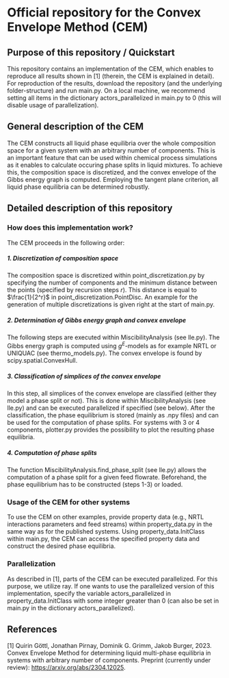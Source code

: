 # Official repository for the Convex Envelope Method (CEM) 

## Purpose of this repository / Quickstart
This repository contains an implementation of the CEM, which enables to reproduce all results shown in [1] (therein, the CEM is explained in detail). For reproduction of the results, download the repository (and the underlying folder-structure) and run main.py. On a local machine, we recommend setting all items in the dictionary actors_parallelized in main.py to 0 (this will disable usage of parallelization).

## General description of the CEM
The CEM constructs all liquid phase equilibria over the whole composition space for a given system with an arbitrary number of components. This is an important feature that can be used within chemical process simulations as it enables to calculate occuring phase splits in liquid mixtures. To achieve this, the composition space is discretized, and the convex envelope of the Gibbs energy graph is computed. Employing the tangent plane criterion, all liquid phase equilibria can be determined robustly. 

## Detailed description of this repository
### How does this implementation work?
The CEM proceeds in the following order:
##### 1. Discretization of composition space
The composition space is discretized within point_discretization.py by specifying the number of components and the minimum distance between the points (specified by recursion steps $r$). This distance is equal to $\frac{1}{2^r}$ in point_discretization.PointDisc. An example for the generation of multiple discretizations is given right at the start of main.py.

##### 2. Determination of Gibbs energy graph and convex envelope
The following steps are executed within MiscibilityAnalysis (see lle.py). The Gibbs energy graph is computed using $g^E$-models as for example NRTL or UNIQUAC (see thermo_models.py). The convex envelope is found by scipy.spatial.ConvexHull.

##### 3. Classification of simplices of the convex envelope
In this step, all simplices of the convex envelope are classified (either they model a phase split or not). This is done within MiscibilityAnalysis (see lle.py) and can be executed parallelized if specified (see below). After the classification, the phase equilibrium is stored (mainly as .npy files) and can be used for the computation of phase splits. For systems with 3 or 4 components, plotter.py provides the possibility to plot the resulting phase equilibria.

##### 4. Computation of phase splits
The function MiscibilityAnalysis.find_phase_split (see lle.py) allows the computation of a phase split for a given feed flowrate. Beforehand, the phase equilibrium has to be constructed (steps 1-3) or loaded.

### Usage of the CEM for other systems
To use the CEM on other examples, provide property data (e.g., NRTL interactions parameters and feed streams) within property_data.py in the same way as for the published systems. Using property_data.InitClass within main.py, the CEM can access the specified property data and construct the desired phase equilibria.

### Parallelization
As described in [1], parts of the CEM can be executed parallelized. For this purpose, we utilize ray. If one wants to use the parallelized version of this implementation, specify the variable actors_parallelized in property_data.InitClass with some integer greater than 0 (can also be set in main.py in the dictionary actors_parallelized).


## References
[1] Quirin Göttl, Jonathan Pirnay, Dominik G. Grimm, Jakob Burger, 2023. Convex Envelope Method for determining liquid multi-phase equilibria in systems with arbitrary number of components. Preprint (currently under review): https://arxiv.org/abs/2304.12025.
